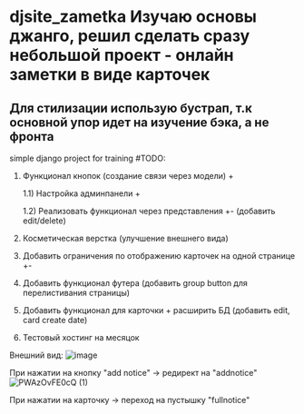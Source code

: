 # djsite_zametka Изучаю основы джанго, решил сделать сразу небольшой проект - онлайн заметки в виде карточек
## Для стилизации использую бустрап, т.к основной упор идет на изучение бэка, а не фронта
simple django project for training
#TODO:
1) Функционал кнопок (создание связи через модели) + 
      
      1.1) Настройка админпанели + 

      1.2) Реализовать функционал через представления +- (добавить edit/delete)


2) Косметическая верстка (улучшение внешнего вида)

3) Добавить ограничения по отображению карточек на одной странице +-

4) Добавить функционал футера (добавить group button для перелистивания страницы)

5) Добавить функционал для карточки + расширить БД (добавить edit, card create date)

6) Тестовый хостинг на месяцок 


Внешний вид: 
![image](https://user-images.githubusercontent.com/42943035/188482094-524755ec-464e-4723-bfed-b22560740748.png)

При нажатии на кнопку "add notice" -> редирект на "addnotice"
![PWAzOvFE0cQ (1)](https://user-images.githubusercontent.com/42943035/188630024-765752fe-f3e8-4fd9-b0a0-6b3f3440634f.jpg)


При нажатии на карточку -> переход на пустышку "fullnotice"



       
